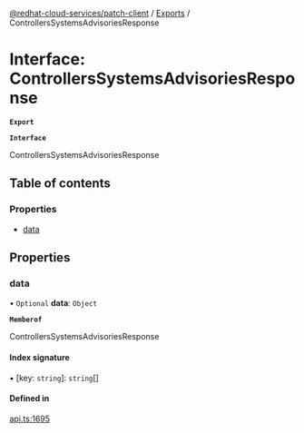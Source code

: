 [@redhat-cloud-services/patch-client](../README.md) / [Exports](../modules.md) / ControllersSystemsAdvisoriesResponse

# Interface: ControllersSystemsAdvisoriesResponse

**`Export`**

**`Interface`**

ControllersSystemsAdvisoriesResponse

## Table of contents

### Properties

- [data](ControllersSystemsAdvisoriesResponse.md#data)

## Properties

### data

• `Optional` **data**: `Object`

**`Memberof`**

ControllersSystemsAdvisoriesResponse

#### Index signature

▪ [key: `string`]: `string`[]

#### Defined in

[api.ts:1695](https://github.com/mkholjuraev/javascript-clients/blob/master/packages/patch/api.ts#L1695)

